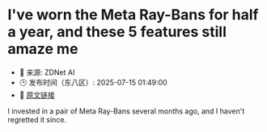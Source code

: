 # I've worn the Meta Ray-Bans for half a year, and these 5 features still amaze me
- 📅 来源: ZDNet AI
- 🕒 发布时间（东八区）: 2025-07-15 01:49:00
- 🔗 [原文链接](https://www.zdnet.com/article/ive-worn-the-meta-ray-bans-for-half-a-year-and-these-5-features-still-amaze-me/)

I invested in a pair of Meta Ray-Bans several months ago, and I haven't regretted it since.